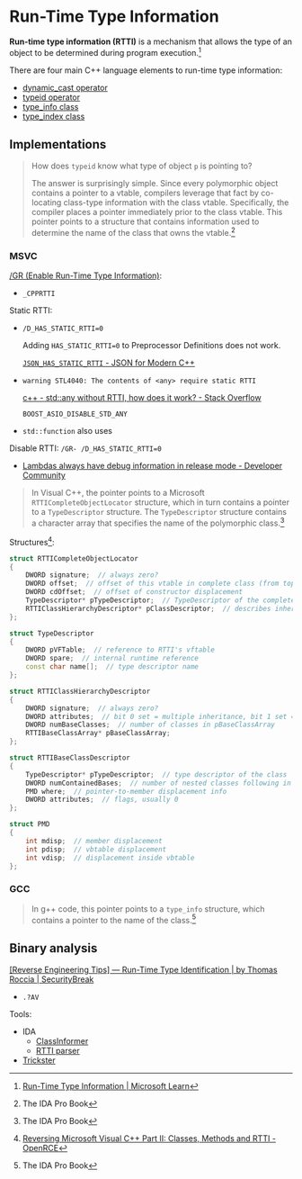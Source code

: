 # Run-Time Type Information
**Run-time type information (RTTI)** is a mechanism that allows the type of an object to be determined during program execution.[^msvc]

There are four main C++ language elements to run-time type information:
- [dynamic_cast operator](https://en.cppreference.com/w/cpp/language/dynamic_cast)
- [typeid operator](https://en.cppreference.com/w/cpp/language/typeid)
- [type_info class](https://en.cppreference.com/w/cpp/types/type_info)
- [type_index class](https://en.cppreference.com/w/cpp/types/type_index)

## Implementations
> How does `typeid` know what type of object `p` is 
pointing to?
> 
> The answer is surprisingly simple. Since every polymorphic object contains a pointer to a vtable, compilers leverage that fact by co-locating class-type information with the class vtable. Specifically, the compiler places a pointer immediately prior to the class vtable. This pointer points to a structure that contains information used to determine the name of the class that owns the vtable.[^ida]

### MSVC
[/GR (Enable Run-Time Type Information)](https://learn.microsoft.com/en-us/cpp/build/reference/gr-enable-run-time-type-information?view=msvc-170):
- `_CPPRTTI`

Static RTTI:
- `/D_HAS_STATIC_RTTI=0`
  
  Adding `HAS_STATIC_RTTI=0` to Preprocessor Definitions does not work.

  [`JSON_HAS_STATIC_RTTI` - JSON for Modern C++](https://json.nlohmann.me/api/macros/json_has_static_rtti/)

- `warning STL4040: The contents of <any> require static RTTI`

  [c++ - std::any without RTTI, how does it work? - Stack Overflow](https://stackoverflow.com/questions/51361606/stdany-without-rtti-how-does-it-work)

  `BOOST_ASIO_DISABLE_STD_ANY`

- `std::function` also uses

Disable RTTI: `/GR- /D_HAS_STATIC_RTTI=0`
- [Lambdas always have debug information in release mode - Developer Community](https://developercommunity.visualstudio.com/t/lambdas-always-have-debug-information-in-release-m/1215001)

> In Visual C++, the pointer points to a Microsoft `RTTICompleteObjectLocator` structure, which in turn contains a pointer to a `TypeDescriptor` structure. The `TypeDescriptor` structure contains a character array that specifies the name of the polymorphic class.[^ida]

Structures[^igorsk]:
```cpp
struct RTTICompleteObjectLocator
{
    DWORD signature;  // always zero?
    DWORD offset;  // offset of this vtable in complete class (from top)
    DWORD cdOffset;  // offset of constructor displacement
    TypeDescriptor* pTypeDescriptor;  // TypeDescriptor of the complete class
    RTTIClassHierarchyDescriptor* pClassDescriptor;  // describes inheritance hierarchy
};

struct TypeDescriptor
{
    DWORD pVFTable;  // reference to RTTI's vftable
    DWORD spare;  // internal runtime reference
    const char name[];  // type descriptor name
};

struct RTTIClassHierarchyDescriptor
{
    DWORD signature;  // always zero?
    DWORD attributes;  // bit 0 set = multiple inheritance, bit 1 set = virtual inheritance
    DWORD numBaseClasses;  // number of classes in pBaseClassArray
    RTTIBaseClassArray* pBaseClassArray;
};

struct RTTIBaseClassDescriptor
{
    TypeDescriptor* pTypeDescriptor;  // type descriptor of the class
    DWORD numContainedBases;  // number of nested classes following in the Base Class Array
    PMD where;  // pointer-to-member displacement info
    DWORD attributes;  // flags, usually 0
};

struct PMD
{
    int mdisp;  // member displacement
    int pdisp;  // vbtable displacement
    int vdisp;  // displacement inside vbtable
};
```

### GCC
> In g++ code, this pointer points to a `type_info` structure, which contains a pointer to the name of the class.[^ida]

## Binary analysis
[\[Reverse Engineering Tips\] — Run-Time Type Identification | by Thomas Roccia | SecurityBreak](https://blog.securitybreak.io/reverse-engineering-tips-run-time-type-identification-99eaff0c3afb)

- `.?AV`

Tools:
- IDA
  - [ClassInformer](https://github.com/rcx/classinformer-ida7)
  - [RTTI parser](https://github.com/MlsDmitry/better-rtti-parser)
- [Trickster](https://github.com/TheLeftExit/Trickster)

[^msvc]: [Run-Time Type Information | Microsoft Learn](https://learn.microsoft.com/en-us/cpp/cpp/run-time-type-information?view=msvc-170)
[^ida]: The IDA Pro Book
[^igorsk]: [Reversing Microsoft Visual C++ Part II: Classes, Methods and RTTI - OpenRCE](http://www.openrce.org/articles/full_view/23)